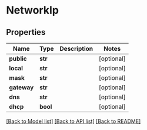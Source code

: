 # NetworkIp


## Properties
Name | Type | Description | Notes
------------ | ------------- | ------------- | -------------
**public** | **str** |  | [optional] 
**local** | **str** |  | [optional] 
**mask** | **str** |  | [optional] 
**gateway** | **str** |  | [optional] 
**dns** | **str** |  | [optional] 
**dhcp** | **bool** |  | [optional] 

[[Back to Model list]](../README.md#documentation-for-models) [[Back to API list]](../README.md#documentation-for-api-endpoints) [[Back to README]](../README.md)


